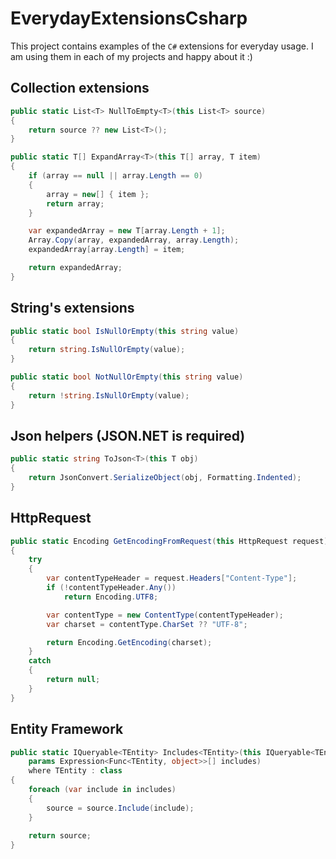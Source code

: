# EverydayExtensionsCsharp
This project contains examples of the `C#` extensions for everyday usage.
I am using them in each of my projects and happy about it :)


## Collection extensions

```csharp
public static List<T> NullToEmpty<T>(this List<T> source)
{
    return source ?? new List<T>();
}
```

```csharp
public static T[] ExpandArray<T>(this T[] array, T item)
{
    if (array == null || array.Length == 0)
    {
        array = new[] { item };
        return array;
    }

    var expandedArray = new T[array.Length + 1];
    Array.Copy(array, expandedArray, array.Length);
    expandedArray[array.Length] = item;

    return expandedArray;
}
```

## String's extensions

```csharp
public static bool IsNullOrEmpty(this string value)
{
    return string.IsNullOrEmpty(value);
}
```

```csharp
public static bool NotNullOrEmpty(this string value)
{
    return !string.IsNullOrEmpty(value);
}
```

## Json helpers (JSON.NET is required)

```csharp
public static string ToJson<T>(this T obj)
{
    return JsonConvert.SerializeObject(obj, Formatting.Indented);
}
```

## HttpRequest

```csharp
public static Encoding GetEncodingFromRequest(this HttpRequest request)
{
    try
    {
        var contentTypeHeader = request.Headers["Content-Type"];
        if (!contentTypeHeader.Any())
            return Encoding.UTF8;

        var contentType = new ContentType(contentTypeHeader);
        var charset = contentType.CharSet ?? "UTF-8";

        return Encoding.GetEncoding(charset);
    }
    catch
    {
        return null;
    }
}
```

## Entity Framework

```csharp
public static IQueryable<TEntity> Includes<TEntity>(this IQueryable<TEntity> source, 
    params Expression<Func<TEntity, object>>[] includes)
    where TEntity : class
{
    foreach (var include in includes)
    {
        source = source.Include(include);
    }
    
    return source;
}
```
